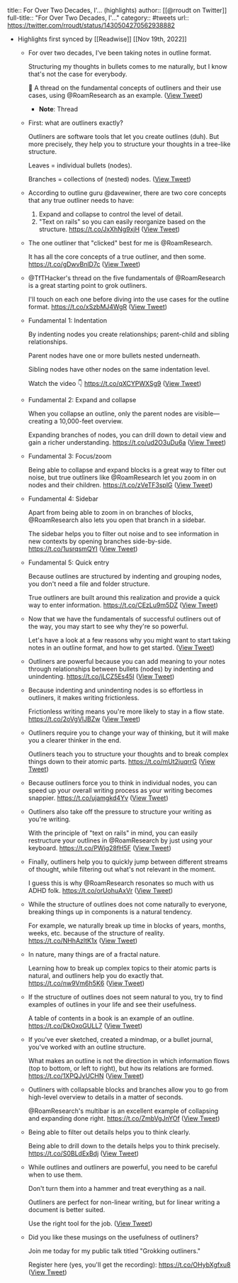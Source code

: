 title:: For Over Two Decades, I'... (highlights)
author:: [[@rroudt on Twitter]]
full-title:: "For Over Two Decades, I'..."
category:: #tweets
url:: https://twitter.com/rroudt/status/1430504270562938882

- Highlights first synced by [[Readwise]] [[Nov 19th, 2022]]
	- For over two decades, I've been taking notes in outline format.
	  
	  Structuring my thoughts in bullets comes to me naturally, but I know that's not the case for everybody.
	  
	  🧵 A thread on the fundamental concepts of outliners and their use cases, using @RoamResearch as an example. ([View Tweet](https://twitter.com/rroudt/status/1430504270562938882))
		- **Note**: Thread
	- First: what are outliners exactly?
	  
	  Outliners are software tools that let you create outlines (duh). But more precisely, they help you to structure your thoughts in a tree-like structure.
	  
	  Leaves = individual bullets (nodes).
	  
	  Branches = collections of (nested) nodes. ([View Tweet](https://twitter.com/rroudt/status/1430504271808655361))
	- According to outline guru @davewiner, there are two core concepts that any true outliner needs to have:
	  
	  1. Expand and collapse to control the level of detail.
	  2. "Text on rails" so you can easily reorganize based on the structure.
	  https://t.co/JxXhNg9xjH ([View Tweet](https://twitter.com/rroudt/status/1430504273062686722))
	- The one outliner that "clicked" best for me is @RoamResearch.
	  
	  It has all the core concepts of a true outliner, and then some.
	  https://t.co/gDwvBnlD7c ([View Tweet](https://twitter.com/rroudt/status/1430504274358804481))
	- @TfTHacker's thread on the five fundamentals of @RoamResearch is a great starting point to grok outliners.
	  
	  I'll touch on each one before diving into the use cases for the outline format.
	  https://t.co/xSzbMJ4WgR ([View Tweet](https://twitter.com/rroudt/status/1430504275881254920))
	- Fundamental 1: Indentation
	  
	  By indenting nodes you create relationships; parent-child and sibling relationships.
	  
	  Parent nodes have one or more bullets nested underneath.
	  
	  Sibling nodes have other nodes on the same indentation level.
	  
	  Watch the video 👇 
	  https://t.co/qXCYPWXSg9 ([View Tweet](https://twitter.com/rroudt/status/1430504277454118913))
	- Fundamental 2: Expand and collapse
	  
	  When you collapse an outline, only the parent nodes are visible—creating a 10,000-feet overview.
	  
	  Expanding branches of nodes, you can drill down to detail view and gain a richer understanding.
	  https://t.co/ud2O3uDu6a ([View Tweet](https://twitter.com/rroudt/status/1430504278989283334))
	- Fundamental 3: Focus/zoom
	  
	  Being able to collapse and expand blocks is a great way to filter out noise, but true outliners like @RoamResearch let you zoom in on nodes and their children. 
	  https://t.co/zVeTF3splG ([View Tweet](https://twitter.com/rroudt/status/1430504280771817476))
	- Fundamental 4: Sidebar
	  
	  Apart from being able to zoom in on branches of blocks, @RoamResearch also lets you open that branch in a sidebar.
	  
	  The sidebar helps you to filter out noise and to see information in new contexts by opening branches side-by-side.
	  https://t.co/1usrqsmQYI ([View Tweet](https://twitter.com/rroudt/status/1430504282516647936))
	- Fundamental 5: Quick entry
	  
	  Because outlines are structured by indenting and grouping nodes, you don't need a file and folder structure.
	  
	  True outliners are built around this realization and provide a quick way to enter information.
	  https://t.co/CEzLu9m5DZ ([View Tweet](https://twitter.com/rroudt/status/1430504284001497093))
	- Now that we have the fundamentals of successful outliners out of the way, you may start to see why they're so powerful.
	  
	  Let's have a look at a few reasons why you might want to start taking notes in an outline format, and how to get started. ([View Tweet](https://twitter.com/rroudt/status/1430504285578485761))
	- Outliners are powerful because you can add meaning to your notes through relationships between bullets (nodes) by indenting and unindenting.
	  https://t.co/jLCZ5Es45I ([View Tweet](https://twitter.com/rroudt/status/1430504286807416834))
	- Because indenting and unindenting nodes is so effortless in outliners, it makes writing frictionless.
	  
	  Frictionless writing means you're more likely to stay in a flow state.
	  https://t.co/2oVgVlJBZw ([View Tweet](https://twitter.com/rroudt/status/1430504288346808322))
	- Outliners require you to change your way of thinking, but it will make you a clearer thinker in the end.
	  
	  Outliners teach you to structure your thoughts and to break complex things down to their atomic parts.
	  https://t.co/mUt2juqrrG ([View Tweet](https://twitter.com/rroudt/status/1430504289802149890))
	- Because outliners force you to think in individual nodes, you can speed up your overall writing process as your writing  becomes snappier.
	  https://t.co/ujamgkd4Yv ([View Tweet](https://twitter.com/rroudt/status/1430504291358285831))
	- Outliners also take off the pressure to structure your writing as you're writing.
	  
	  With the principle of "text on rails" in mind, you can easily restructure your outlines in @RoamResearch by just using your keyboard.
	  https://t.co/PWig28fH5F ([View Tweet](https://twitter.com/rroudt/status/1430504292885041153))
	- Finally, outliners help you to quickly jump between different streams of thought, while filtering out what's not relevant in the moment.
	  
	  I guess this is why @RoamResearch resonates so much with us ADHD folk.
	  https://t.co/orUohuAxVr ([View Tweet](https://twitter.com/rroudt/status/1430504294281670660))
	- While the structure of outlines does not come naturally to everyone, breaking things up in components is a natural tendency.
	  
	  For example, we naturally break up time in blocks of years, months, weeks, etc. because of the structure of reality.
	  https://t.co/NHhAzltK1x ([View Tweet](https://twitter.com/rroudt/status/1430504295745478664))
	- In nature, many things are of a fractal nature.
	  
	  Learning how to break up complex topics to their atomic parts is natural, and outliners help you do exactly that.
	  https://t.co/nw9Vm6h5K6 ([View Tweet](https://twitter.com/rroudt/status/1430504297247121413))
	- If the structure of outlines does not seem natural to you, try to find examples of outlines in your life and see their usefulness.
	  
	  A table of contents in a book is an example of an outline.
	  https://t.co/DkOxoGULL7 ([View Tweet](https://twitter.com/rroudt/status/1430504298681561088))
	- If you've ever sketched, created a mindmap, or a bullet journal, you've worked with an outline structure.
	  
	  What makes an outline is not the direction in which information flows (top to bottom, or left to right), but how its relations are formed.
	  https://t.co/1XPQJyUCHN ([View Tweet](https://twitter.com/rroudt/status/1430504300237627405))
	- Outliners with collapsable blocks and branches allow you to go from high-level overview to details in a matter of seconds.
	  
	  @RoamResearch's multibar is an excellent example of collapsing and expanding done right.
	  https://t.co/ZmbVgJnYOf ([View Tweet](https://twitter.com/rroudt/status/1430504301735014403))
	- Being able to filter out details helps you to think clearly.
	  
	  Being able to drill down to the details helps you to think precisely.
	  https://t.co/S0BLdExBdj ([View Tweet](https://twitter.com/rroudt/status/1430504303182049290))
	- While outlines and outliners are powerful, you need to be careful when to use them.
	  
	  Don't turn them into a hammer and treat everything as a nail.
	  
	  Outliners are perfect for non-linear writing, but for linear writing a document is better suited.
	  
	  Use the right tool for the job. ([View Tweet](https://twitter.com/rroudt/status/1430504304574537731))
	- Did you like these musings on the usefulness of outliners?
	  
	  Join me today for my public talk titled "Grokking outliners."
	  
	  Register here (yes, you'll get the recording):
	  https://t.co/OHybXgfxu8 ([View Tweet](https://twitter.com/rroudt/status/1430504305899966477))